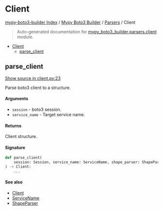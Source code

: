 # Client

[mypy-boto3-builder Index](../../README.md#mypy-boto3-builder-index) /
[Mypy Boto3 Builder](../index.md#mypy-boto3-builder) /
[Parsers](./index.md#parsers) /
Client

> Auto-generated documentation for [mypy_boto3_builder.parsers.client](https://github.com/youtype/mypy_boto3_builder/blob/main/mypy_boto3_builder/parsers/client.py) module.

- [Client](#client)
  - [parse_client](#parse_client)

## parse_client

[Show source in client.py:23](https://github.com/youtype/mypy_boto3_builder/blob/main/mypy_boto3_builder/parsers/client.py#L23)

Parse boto3 client to a structure.

#### Arguments

- `session` - boto3 session.
- `service_name` - Target service name.

#### Returns

Client structure.

#### Signature

```python
def parse_client(
    session: Session, service_name: ServiceName, shape_parser: ShapeParser
) -> Client:
    ...
```

#### See also

- [Client](../structures/client.md#client)
- [ServiceName](../service_name.md#servicename)
- [ShapeParser](./shape_parser.md#shapeparser)


